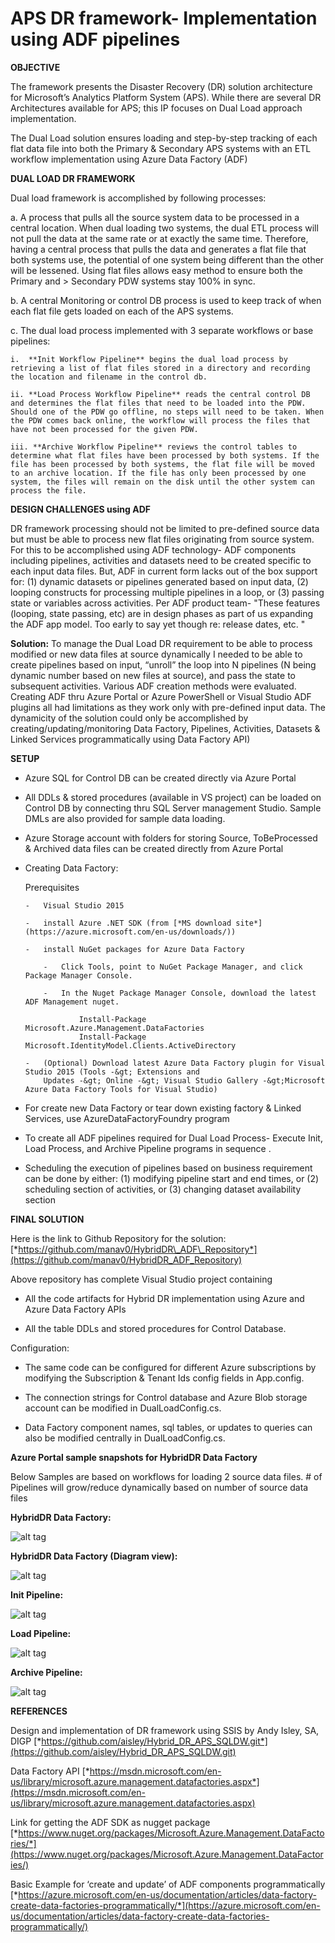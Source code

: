APS DR framework- Implementation using ADF pipelines
====================================================

**OBJECTIVE**

The framework presents the Disaster Recovery (DR) solution architecture
for Microsoft’s Analytics Platform System (APS). While there are several
DR Architectures available for APS; this IP focuses on Dual Load
approach implementation.    

The Dual Load solution ensures loading and step-by-step tracking of each flat data file into both the Primary & Secondary APS systems with an ETL workflow implementation using Azure Data Factory (ADF)



**DUAL LOAD DR FRAMEWORK**

Dual load framework is accomplished by following processes:

a.  A process that pulls all the source system data to be processed in a
    central location. When dual loading two systems, the dual ETL
    process will not pull the data at the same rate or at exactly the
    same time. Therefore, having a central process that pulls the data
    and generates a flat file that both systems use, the potential of
    one system being different than the other will be lessened. Using
    flat files allows easy method to ensure both the Primary and
    > Secondary PDW systems stay 100% in sync.

b.  A central Monitoring or control DB process is used to keep track of when each flat file gets loaded on each of the APS systems.

c.  The dual load process implemented with 3 separate workflows or base pipelines:

    i.  **Init Workflow Pipeline** begins the dual load process by retrieving a list of flat files stored in a directory and recording the location and filename in the control db.

    ii. **Load Process Workflow Pipeline** reads the central control DB and determines the flat files that need to be loaded into the PDW. Should one of the PDW go offline, no steps will need to be taken. When the PDW comes back online, the workflow will process the files that have not been processed for the given PDW.

    iii. **Archive Workflow Pipeline** reviews the control tables to determine what flat files have been processed by both systems. If the file has been processed by both systems, the flat file will be moved to an archive location. If the file has only been processed by one system, the files will remain on the disk until the other system can process the file.




**DESIGN CHALLENGES using ADF**

DR framework processing should not be limited to pre-defined source data but must be able to process new flat files originating from source system. For this to be accomplished using ADF technology- ADF components including pipelines, activities and datasets need to be created specific to each input data files. But, ADF in current form lacks out of the box support for: (1) dynamic datasets or pipelines generated based on input data, (2) looping constructs for processing multiple pipelines in a loop, or (3) passing state or variables across activities. Per ADF product team- "These features (looping, state passing, etc) are in design phases as part of us expanding the ADF app model. Too early to say yet though re: release dates, etc. "

**Solution:**
To manage the Dual Load DR requirement to be able to process modified or new data files at source dynamically I needed to be able to create pipelines based on input, “unroll” the loop into N pipelines (N being dynamic number based on new files at source), and pass the state to subsequent activities. Various ADF creation methods were evaluated. Creating ADF thru Azure Portal or Azure PowerShell or Visual Studio ADF plugins all had limitations as they work only with pre-defined input data. The dynamicity of the solution could only be accomplished by creating/updating/monitoring Data Factory, Pipelines, Activities, Datasets & Linked Services programmatically using Data Factory API)




**SETUP**


-   Azure SQL for Control DB can be created directly via Azure Portal

-   All DDLs & stored procedures (available in VS project) can be loaded on Control DB by connecting thru SQL Server management Studio. Sample DMLs are also provided for sample data loading.
-   Azure Storage account with folders for storing Source, ToBeProcessed & Archived data files can be created directly from Azure Portal

-   Creating Data Factory:

    Prerequisites

        -   Visual Studio 2015
        
        -   install Azure .NET SDK (from [*MS download site*](https://azure.microsoft.com/en-us/downloads/))
        
        -   install NuGet packages for Azure Data Factory
        
            -   Click Tools, point to NuGet Package Manager, and click Package Manager Console.
        
            -   In the Nuget Package Manager Console, download the latest ADF Management nuget.
        
                    Install-Package Microsoft.Azure.Management.DataFactories
                    Install-Package Microsoft.IdentityModel.Clients.ActiveDirectory
        
        -   (Optional) Download latest Azure Data Factory plugin for Visual Studio 2015 (Tools -&gt; Extensions and
            Updates -&gt; Online -&gt; Visual Studio Gallery -&gt;Microsoft Azure Data Factory Tools for Visual Studio)

<!-- -->

-   For create new Data Factory or tear down existing factory & Linked Services, use AzureDataFactoryFoundry program

-   To create all ADF pipelines required for Dual Load Process- Execute Init, Load Process, and Archive Pipeline programs in sequence .

-   Scheduling the execution of pipelines based on business
    requirement can be done by either: (1) modifying pipeline start and end times, or (2) scheduling section of activities, or (3)
    changing dataset availability section


 
 

**FINAL SOLUTION**

Here is the link to Github Repository for the solution:
[*https://github.com/manav0/HybridDR\_ADF\_Repository*](https://github.com/manav0/HybridDR_ADF_Repository)

Above repository has complete Visual Studio project containing

-   All the code artifacts for Hybrid DR implementation using Azure and Azure Data Factory APIs

-   All the table DDLs and stored procedures for Control Database.

Configuration:

-   The same code can be configured for different Azure subscriptions by modifying the Subscription & Tenant Ids config fields in App.config.

-   The connection strings for Control database and Azure Blob storage account can be modified in DualLoadConfig.cs.

-   Data Factory component names, sql tables, or updates to queries can also be modified centrally in DualLoadConfig.cs.



**Azure Portal sample snapshots for HybridDR Data Factory** 

Below Samples are based on workflows for loading 2 source data files. # of Pipelines will grow/reduce dynamically based on number of source data files




**HybridDR Data Factory:** 

![alt tag](https://github.com/manav0/HybridDR_ADF_Repository/blob/master/images/1.png)


**HybridDR Data Factory (Diagram view):**

![alt tag](https://github.com/manav0/HybridDR_ADF_Repository/blob/master/images/2.png)







**Init Pipeline:** 

![alt tag](https://github.com/manav0/HybridDR_ADF_Repository/blob/master/images/3.png)




**Load Pipeline:**

![alt tag](https://github.com/manav0/HybridDR_ADF_Repository/blob/master/images/4.png)




**Archive Pipeline:**

 ![alt tag](https://github.com/manav0/HybridDR_ADF_Repository/blob/master/images/5.png)


**REFERENCES**

Design and implementation of DR framework using SSIS by Andy Isley, SA, DIGP
[*https://github.com/aisley/Hybrid_DR_APS_SQLDW.git*](https://github.com/aisley/Hybrid_DR_APS_SQLDW.git)

Data Factory API
[*https://msdn.microsoft.com/en-us/library/microsoft.azure.management.datafactories.aspx*](https://msdn.microsoft.com/en-us/library/microsoft.azure.management.datafactories.aspx)

Link for getting the ADF SDK as nugget package [*https://www.nuget.org/packages/Microsoft.Azure.Management.DataFactories/*](https://www.nuget.org/packages/Microsoft.Azure.Management.DataFactories/)

Basic Example for ‘create and update’ of ADF components programmatically [*https://azure.microsoft.com/en-us/documentation/articles/data-factory-create-data-factories-programmatically/*](https://azure.microsoft.com/en-us/documentation/articles/data-factory-create-data-factories-programmatically/)
